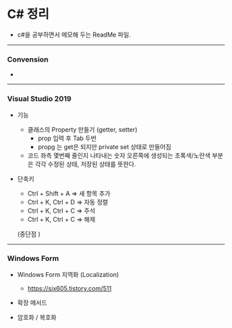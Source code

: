# C# 정리
- c#을 공부하면서 메모해 두는 ReadMe 파일.
***
### Convension
- 
***
### Visual Studio 2019
- 기능
  - 클래스의 Property 만들기 (getter, setter)
    - prop 입력 후 Tab 두번
    - propg 는 get은 되지만 private set 상태로 만들어짐
  - 코드 좌측 몇번째 줄인지 나타내는 숫자 오른쪽에 생성되는 초록색/노란색 부분은 각각 수정된 상태, 저장된 상태를 뜻한다. 
  

- 단축키
  - Ctrl + Shift + A    => 새 항목 추가
  - Ctrl + K, Ctrl + D  => 자동 정렬
  - Ctrl + K, Ctrl + C  => 주석
  - Ctrl + K, Ctrl + C  => 해제
  
  (중단점 )
***
### Windows Form
- Windows Form 지역화 (Localization)
  - https://six605.tistory.com/511
- 확장 메서드

- 암호화 / 복호화


